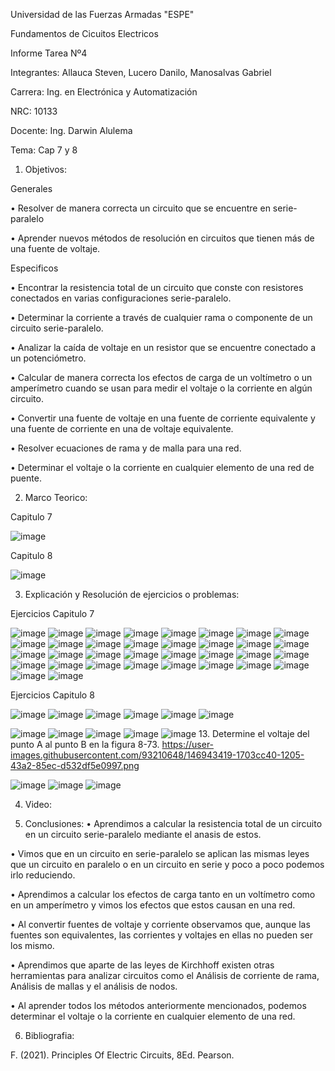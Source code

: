 Universidad de las Fuerzas Armadas "ESPE"

Fundamentos de Cicuitos Electricos

Informe Tarea Nº4

Integrantes: Allauca Steven, Lucero Danilo, Manosalvas Gabriel

Carrera: Ing. en Electrónica y Automatización

NRC: 10133

Docente: Ing. Darwin Alulema

Tema: Cap 7 y 8

1. Objetivos:

Generales

• Resolver de manera correcta un circuito que se encuentre en serie-paralelo

• Aprender nuevos métodos de resolución en circuitos que tienen más de una fuente de voltaje.

Especificos

• Encontrar la resistencia total de un circuito que conste con resistores conectados en varias configuraciones serie-paralelo.

• Determinar la corriente a través de cualquier rama o componente de un circuito serie-paralelo.

• Analizar la caída de voltaje en un resistor que se encuentre conectado a un potenciómetro.

• Calcular de manera correcta los efectos de carga de un voltímetro o un amperímetro cuando se usan para medir el voltaje o la corriente en algún circuito.

• Convertir una fuente de voltaje en una fuente de corriente equivalente y una fuente de corriente en una de voltaje equivalente.

• Resolver ecuaciones de rama y de malla para una red.

• Determinar el voltaje o la corriente en cualquier elemento de una red de puente.

2. Marco Teorico:

Capitulo 7

![image](https://user-images.githubusercontent.com/94025287/146811574-e44cee4a-de1a-4872-aa2e-26c083fa674b.png)


Capitulo 8

![image](https://user-images.githubusercontent.com/94025287/146813504-821a6f37-5744-4a59-beaf-2fbde5b4b03d.png)


3. Explicación y Resolución de ejercicios o problemas:

Ejercicios Capitulo 7

![image](https://user-images.githubusercontent.com/94025287/146946182-314f71ec-0a5a-40b6-87cb-0bd758277942.png)
![image](https://user-images.githubusercontent.com/94025287/146946218-7083a5a1-0e51-413c-b667-7203b1369bcf.png)
![image](https://user-images.githubusercontent.com/94025287/146946235-6f3629b3-ac7a-442c-8f9d-a785352b57bf.png)
![image](https://user-images.githubusercontent.com/94025287/146946290-ba38ff7a-844d-4a28-a342-f0cc0b0bb29b.png)
![image](https://user-images.githubusercontent.com/94025287/146946350-56528444-4875-4524-8932-ae031c2f6d70.png)
![image](https://user-images.githubusercontent.com/94025287/146946384-c3995f83-e6bc-4644-ab6d-43568fe4c505.png)
![image](https://user-images.githubusercontent.com/94025287/146947429-d43e09dd-667e-4269-80ba-af0e61899979.png)
![image](https://user-images.githubusercontent.com/94025287/146947549-3c1882e1-b10b-4d1f-a80c-701a2422a58f.png)
![image](https://user-images.githubusercontent.com/94025287/146947579-9eb4d439-c4a2-473b-a8ba-89e5717607e4.png)
![image](https://user-images.githubusercontent.com/94025287/146947607-e87322f8-29aa-4f3f-9e2f-939044eec14c.png)
![image](https://user-images.githubusercontent.com/94025287/146817425-dfc35b1e-756d-46a6-9476-fd0d79f892e9.png)
![image](https://user-images.githubusercontent.com/94025287/146817438-0f5b3b21-b8da-443d-8fec-caf27e7eb61c.png)
![image](https://user-images.githubusercontent.com/94025287/146817460-6897aa9e-bfef-4935-8c2c-51d60b301f8a.png)
![image](https://user-images.githubusercontent.com/94025287/146817492-960e7779-feeb-4aee-a849-a708c751ed90.png)
![image](https://user-images.githubusercontent.com/94025287/146817509-7626fa86-4ae2-4d99-a533-306c2bd93be9.png)
![image](https://user-images.githubusercontent.com/94025287/146817552-9b148916-4d2f-4d87-851e-4d3ab687e100.png)
![image](https://user-images.githubusercontent.com/94025287/146817564-6d63681f-9800-46fa-aacb-d080b302a76d.png)
![image](https://user-images.githubusercontent.com/94025287/146817595-66188211-69b0-4d56-ad82-387e6fbfb06c.png)
![image](https://user-images.githubusercontent.com/94025287/146817640-d6055153-3989-4bba-9075-09d312c6404c.png)
![image](https://user-images.githubusercontent.com/94025287/146817653-7c973ab7-53b5-484f-a577-d5f7f3259c5f.png)
![image](https://user-images.githubusercontent.com/94025287/146817667-b2645695-95ad-4976-b5f0-eef8d5761cba.png)
![image](https://user-images.githubusercontent.com/94025287/146817720-80da33a8-bf47-4869-84a4-af63936139f6.png)
![image](https://user-images.githubusercontent.com/94025287/146817745-681583f6-4d1d-45d3-81b3-85c82e141d50.png)
![image](https://user-images.githubusercontent.com/94025287/146815270-9db4d14a-668c-4e24-ade7-8a27347e566e.png)
![image](https://user-images.githubusercontent.com/94025287/146815282-30cbbc57-580c-4647-b8db-c54e2231db16.png)
![image](https://user-images.githubusercontent.com/94025287/146815304-baabcae2-3d68-4be5-b655-a5e114dd368e.png)
![image](https://user-images.githubusercontent.com/94025287/146815324-d02207a7-d44b-4ede-9775-bf8fd962a9dc.png)
![image](https://user-images.githubusercontent.com/94025287/146815403-52c1422f-8f9e-411b-a21e-66951c6b983f.png)
![image](https://user-images.githubusercontent.com/94025287/146815459-68a49c3a-a559-4d11-a09f-924b2fc17eb2.png)
![image](https://user-images.githubusercontent.com/94025287/146815430-570a5f29-e251-4384-9f99-6ab71fa7a622.png)
![image](https://user-images.githubusercontent.com/94025287/146815497-ba60bdff-c5e7-41d2-98c3-388de5bcbb84.png)
![image](https://user-images.githubusercontent.com/94025287/146815518-adf7cc45-c960-4800-b155-71bbc0b36a9b.png)
![image](https://user-images.githubusercontent.com/94025287/146816296-09cddd7c-8a07-40ae-b74f-5c55f0a90d47.png)
![image](https://user-images.githubusercontent.com/94025287/146815553-e2afb42d-8103-4c08-83fc-57237b80441f.png)




Ejercicios Capitulo 8

![image](https://user-images.githubusercontent.com/94025287/146948128-64291b16-f141-4a74-8464-2ba4a7c26207.png)
![image](https://user-images.githubusercontent.com/94025287/146948145-37fbfd3b-e632-4076-822c-a7892ce0e4e8.png)
![image](https://user-images.githubusercontent.com/94025287/146948193-c6900442-7e1c-4b79-b4af-d539f6c43479.png)
![image](https://user-images.githubusercontent.com/94025287/146948213-45609f2c-ad63-4621-b663-e538a3fd7918.png)
![image](https://user-images.githubusercontent.com/94025287/146948312-df898db2-1f18-498a-a331-82ac42ee91fa.png)
![image](https://user-images.githubusercontent.com/94025287/146948344-fcad9414-1a4b-48a1-adf1-d2e3e7558ca7.png)


![image](https://user-images.githubusercontent.com/94025287/146816808-3e9a2efd-c5d8-451d-b85c-d2321ee39117.png)
![image](https://user-images.githubusercontent.com/94025287/146816821-1c451e30-14d1-4126-93ba-e1445d3822e8.png)
![image](https://user-images.githubusercontent.com/94025287/146816843-e2ae9b97-c89a-4fad-9975-dd61a5960f10.png)
![image](https://user-images.githubusercontent.com/94025287/146816859-f19da2b9-015d-4347-8da6-9f0e6ec25309.png)
![image](https://user-images.githubusercontent.com/94025287/146816890-5a701470-b5a2-4976-93d8-d047001aee78.png)
13. Determine el voltaje del punto A al punto B en la figura 8-73.
https://user-images.githubusercontent.com/93210648/146943419-1703cc40-1205-43a2-85ec-d532df5e0997.png


![image](https://user-images.githubusercontent.com/94025287/146816898-fb632eea-9982-4fac-9141-14048df0ad0f.png)
![image](https://user-images.githubusercontent.com/94025287/146816915-f31d66fe-ee2e-4b01-b17c-2cc2daa07afa.png)
![image](https://user-images.githubusercontent.com/94025287/146816926-d7d3e5d1-baee-4690-8655-c3bdff6ff1e6.png)






4. Video:

5. Conclusiones:
• Aprendimos a calcular la resistencia total de un circuito en un circuito serie-paralelo mediante el anasis de estos.

• Vimos que en un circuito en serie-paralelo se aplican las mismas leyes que un circuito en paralelo o en un circuito en serie y poco a poco podemos irlo reduciendo.

• Aprendimos a calcular los efectos de carga tanto en un voltímetro como en un amperímetro y vimos los efectos que estos causan en una red.

• Al convertir fuentes de voltaje y corriente observamos que, aunque las fuentes son equivalentes, las corrientes y voltajes en ellas no pueden ser los mismo.

• Aprendimos que aparte de las leyes de Kirchhoff existen otras herramientas para analizar circuitos como el Análisis de corriente de rama, Análisis de mallas y el análisis de nodos.

• Al aprender todos los métodos anteriormente mencionados, podemos determinar el voltaje o la corriente en cualquier elemento de una red.

6. Bibliografia:

F. (2021). Principles Of Electric Circuits, 8Ed. Pearson.
